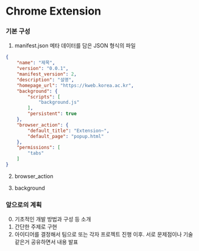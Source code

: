 Chrome Extension
================

### 기본 구성
1. manifest.json
메타 데이터를 담은 JSON 형식의 파일
~~~json
{
    "name": "제목",
    "version": "0.0.1",
    "manifest_version": 2,
    "description": "설명",
    "homepage_url": "https://kweb.korea.ac.kr",
    "background": {
        "scripts": [
            "background.js"
        ],
        "persistent": true
    },
    "browser_action": {
        "default_title": "Extension~",
        "default_page": "popup.html"
    },
    "permissions": [
        "tabs"
    ]
}
~~~
2. browser_action


3. background



### 앞으로의 계획
0. 기초적인 개발 방법과 구성 등 소개
1. 간단한 주제로 구현
2. 아이디어를 결정해서 팀으로 또는 각자 프로젝트 진행
이후. 서로 문제점이나 기술같은거 공유하면서 내용 발표
